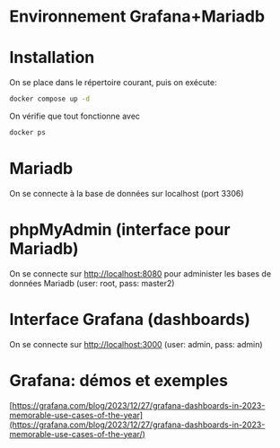 # Environnement Grafana+Mariadb

# Installation
On se place dans le répertoire courant, puis on exécute:
```sh
docker compose up -d
```

On vérifie que tout fonctionne avec
```sh
docker ps
```

# Mariadb
On se connecte à la base de données sur localhost (port 3306)

# phpMyAdmin (interface pour Mariadb)
On se connecte sur [http://localhost:8080](http://localhost:8080) pour administer les bases de données Mariadb (user: root, pass: master2)

# Interface Grafana (dashboards)
On se connecte sur [http://localhost:3000](http://localhost:3000) (user: admin, pass: admin)


# Grafana: démos et exemples
[https://grafana.com/blog/2023/12/27/grafana-dashboards-in-2023-memorable-use-cases-of-the-year](https://grafana.com/blog/2023/12/27/grafana-dashboards-in-2023-memorable-use-cases-of-the-year/)
